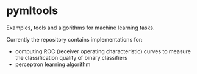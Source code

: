 pymltools
=========

Examples, tools and algorithms for machine learning tasks.

Currently the repository contains implementations for:
   * computing ROC (receiver operating characteristic) curves to measure the classification quality of binary classifiers
   * perceptron learning algorithm

